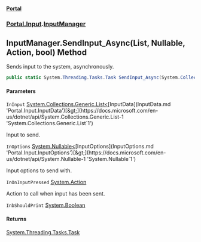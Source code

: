 #### [Portal](index.md 'index')
### [Portal.Input](Portal.Input.md 'Portal.Input').[InputManager](InputManager.md 'Portal.Input.InputManager')

## InputManager.SendInput_Async(List<InputData>, Nullable<InputOptions>, Action, bool) Method

Sends input to the system, asynchronously.

```csharp
public static System.Threading.Tasks.Task SendInput_Async(System.Collections.Generic.List<Portal.Input.InputData> InInput, System.Nullable<Portal.Input.InputOptions> InOptions=null, System.Action? InOnInputPressed=null, bool InbShouldPrint=true);
```
#### Parameters

<a name='Portal.Input.InputManager.SendInput_Async(System.Collections.Generic.List_Portal.Input.InputData_,System.Nullable_Portal.Input.InputOptions_,System.Action,bool).InInput'></a>

`InInput` [System.Collections.Generic.List&lt;](https://docs.microsoft.com/en-us/dotnet/api/System.Collections.Generic.List-1 'System.Collections.Generic.List`1')[InputData](InputData.md 'Portal.Input.InputData')[&gt;](https://docs.microsoft.com/en-us/dotnet/api/System.Collections.Generic.List-1 'System.Collections.Generic.List`1')

Input to send.

<a name='Portal.Input.InputManager.SendInput_Async(System.Collections.Generic.List_Portal.Input.InputData_,System.Nullable_Portal.Input.InputOptions_,System.Action,bool).InOptions'></a>

`InOptions` [System.Nullable&lt;](https://docs.microsoft.com/en-us/dotnet/api/System.Nullable-1 'System.Nullable`1')[InputOptions](InputOptions.md 'Portal.Input.InputOptions')[&gt;](https://docs.microsoft.com/en-us/dotnet/api/System.Nullable-1 'System.Nullable`1')

Input options to send with.

<a name='Portal.Input.InputManager.SendInput_Async(System.Collections.Generic.List_Portal.Input.InputData_,System.Nullable_Portal.Input.InputOptions_,System.Action,bool).InOnInputPressed'></a>

`InOnInputPressed` [System.Action](https://docs.microsoft.com/en-us/dotnet/api/System.Action 'System.Action')

Action to call when input has been sent.

<a name='Portal.Input.InputManager.SendInput_Async(System.Collections.Generic.List_Portal.Input.InputData_,System.Nullable_Portal.Input.InputOptions_,System.Action,bool).InbShouldPrint'></a>

`InbShouldPrint` [System.Boolean](https://docs.microsoft.com/en-us/dotnet/api/System.Boolean 'System.Boolean')

#### Returns
[System.Threading.Tasks.Task](https://docs.microsoft.com/en-us/dotnet/api/System.Threading.Tasks.Task 'System.Threading.Tasks.Task')